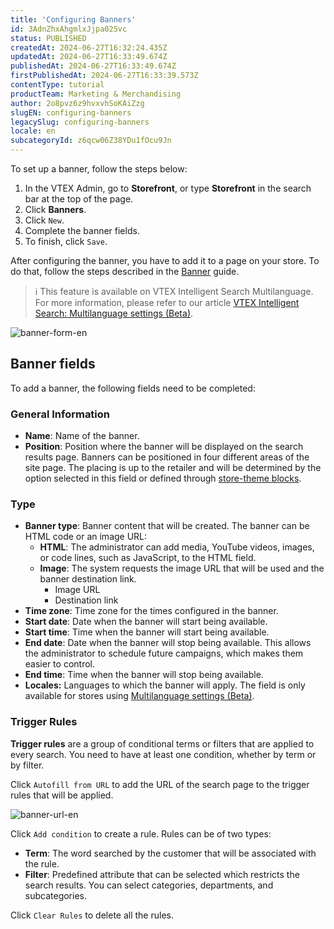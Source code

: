 ```yaml
---
title: 'Configuring Banners'
id: 3AdnZhxAhgmlxJjpa02Svc
status: PUBLISHED
createdAt: 2024-06-27T16:32:24.435Z
updatedAt: 2024-06-27T16:33:49.674Z
publishedAt: 2024-06-27T16:33:49.674Z
firstPublishedAt: 2024-06-27T16:33:39.573Z
contentType: tutorial
productTeam: Marketing & Merchandising
author: 2o8pvz6z9hvxvhSoKAiZzg
slugEN: configuring-banners
legacySlug: configuring-banners
locale: en
subcategoryId: z6qcw06Z38YDu1fOcu9Jn
---
```


To set up a banner, follow the steps below:

1. In the VTEX Admin, go to **Storefront**, or type **Storefront** in the search bar at the top of the page.
2. Click **Banners**.
3. Click <i class="fas fa-plus"></i> `New`.
4. Complete the banner fields.
5. To finish, click `Save`.

After configuring the banner, you have to add it to a page on your store. To do that, follow the steps described in the [Banner](https://developers.vtex.com/vtex-developer-docs/docs/vtex-search-banner) guide.

> ℹ️  This feature is available on VTEX Intelligent Search Multilanguage. For more information, please refer to our article [VTEX Intelligent Search: Multilanguage settings (Beta)](https://help.vtex.com/en/tutorial/vtex-intelligent-search-multilanguage-settings-beta--2WahlTESLXIJ9XBdQMdTYO#banners).

![banner-form-en](//images.ctfassets.net/alneenqid6w5/4eY6elSTbPcVvjQHuxOhdu/306bbd26bcadab589aeabe91903b0bcc/image.png)

## Banner fields

To add a banner, the following fields need to be completed:

### General Information

* **Name**: Name of the banner.
* **Position**: Position where the banner will be displayed on the search results page. Banners can be positioned in four different areas of the site page. The placing is up to the retailer and will be determined by the option selected in this field or defined through [store-theme blocks](https://developers.vtex.com/vtex-developer-docs/docs/vtex-search-banner#props).

### Type

* **Banner type**: Banner content that will be created. The banner can be  HTML code or an image URL:
    * **HTML**: The administrator can add media, YouTube videos, images, or code lines, such as JavaScript, to the HTML field.
    * **Image**: The system requests the image URL that will be used and the banner destination link.
        * Image URL
        * Destination link
* **Time zone**: Time zone for the times configured in the banner.
* **Start date**: Date when the banner will start being available.
* **Start time**: Time when the banner will start being available.
* **End date**: Date when the banner will stop being available. This allows the administrator to schedule future campaigns, which makes them easier to control.
* **End time**: Time when the banner will stop being available.
* **Locales:** Languages to which the banner will apply. The field is only available for stores using [Multilanguage settings (Beta)](https://help.vtex.com/en/tutorial/vtex-intelligent-search-configuracoes-multi-idioma-beta--2WahlTESLXIJ9XBdQMdTYO).

### Trigger Rules

**Trigger rules** are a group of conditional terms or filters that are applied to every search. You need to have at least one condition, whether by term or by filter.

Click <i class="fas-solid fa-link"></i> `Autofill from URL` to add the URL of the search page to the trigger rules that will be applied.

![banner-url-en](//images.ctfassets.net/alneenqid6w5/2ldGnmahkPao4EbISls3gu/326bfe62f7a49e6f1bd34c7cbe5f6b6a/image.png)

Click <i class="fas fa-plus"></i> `Add condition` to create a rule. Rules can be of two types:

* **Term**: The word searched by the customer that will be associated with the rule.
* **Filter**: Predefined attribute that can be selected which restricts the search results. You can select categories, departments, and subcategories.

Click `Clear Rules` to delete all the rules.
